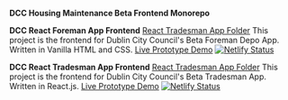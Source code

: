 **DCC Housing Maintenance Beta Frontend Monorepo**

**DCC React Foreman App Frontend**
[React Tradesman App Folder](./react-tradesman-app)
This project is the frontend for Dublin City Council's Beta Foreman Depo App.
Written in Vanilla HTML and CSS.
[Live Prototype Demo](https://dcc-foreman.netlify.app/) 
[![Netlify Status](https://api.netlify.com/api/v1/badges/baddd208-d6bc-421a-9ee2-f43fb86fc94a/deploy-status)](https://app.netlify.com/sites/dcc-foreman/deploys)

**DCC React Tradesman App Frontend**
[React Tradesman App Folder](./vanilla-html-css-foreman-app)
This project is the frontend for Dublin City Council's Beta Tradesman App.
Written in React.js.
[Live Prototype Demo](https://dcc-tradesman.netlify.app/)
[![Netlify Status](https://api.netlify.com/api/v1/badges/d7314c32-5c86-4faf-ad1a-9277d097708b/deploy-status)](https://app.netlify.com/sites/dcc-tradesman/deploys)
